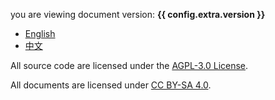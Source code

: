 you are viewing document version: **{{ config.extra.version }}**

- [English](./en/introduction.md)
- [中文](./zh/简介.md)

All source code are licensed under the [AGPL-3.0 License](https://github.com/Trim21/sci-hub-p2p/blob/master/license.md).

All documents are licensed under [CC BY-SA 4.0](https://creativecommons.org/licenses/by-sa/4.0/deed.en).
